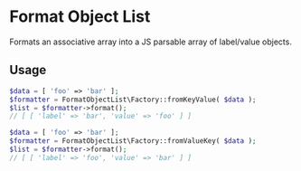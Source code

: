 # Format Object List

Formats an associative array into a JS parsable array of label/value objects.

## Usage

```php
$data = [ 'foo' => 'bar' ];
$formatter = FormatObjectList\Factory::fromKeyValue( $data );
$list = $formatter->format();
// [ [ 'label' => 'bar', 'value' => 'foo' ] ]
```

```php
$data = [ 'foo' => 'bar' ];
$formatter = FormatObjectList\Factory::fromValueKey( $data );
$list = $formatter->format();
// [ [ 'label' => 'foo', 'value' => 'bar' ] ]
```
